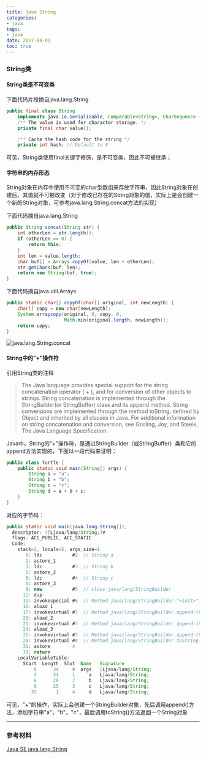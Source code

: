 ```yaml
---
title: Java String
categories:
- java
tags:
- java
date: 2017-04-01
toc: true
---
```


### String类
#### String类是不可变类
下面代码片段摘自java.lang.String
``` java
public final class String
    implements java.io.Serializable, Comparable<String>, CharSequence {
    /** The value is used for character storage. */
    private final char value[];

    /** Cache the hash code for the string */
    private int hash; // Default to 0
```
可见，String类使用final关键字修饰，是不可变类，因此不可被继承；

#### 字符串的内存形态
String对象在内存中使用不可变的char型数组来存放字符串，因此String对象在创建后，其值就不可被改变（对于修改已存在的String对象的值，实际上是会创建一个新的String对象，可参考java.lang.String.concat方法的实现）

下面代码摘自java.lang.String
``` java
public String concat(String str) {
    int otherLen = str.length();
    if (otherLen == 0) {
        return this;
    }
    int len = value.length;
    char buf[] = Arrays.copyOf(value, len + otherLen);
    str.getChars(buf, len);
    return new String(buf, true);
}
```
下面代码摘自java.util.Arrays
``` java
public static char[] copyOf(char[] original, int newLength) {
    char[] copy = new char[newLength];
    System.arraycopy(original, 0, copy, 0,
                     Math.min(original.length, newLength));
    return copy;
}
```
![java.lang.String.concat][2]

#### String中的"+"操作符
引用String类的注释
> The Java language provides special support for the string concatenation operator ( + ), and for conversion of other objects to strings. String concatenation is implemented through the StringBuilder(or StringBuffer) class and its append method. String conversions are implemented through the method toString, defined by Object and inherited by all classes in Java. For additional information on string concatenation and conversion, see Gosling, Joy, and Steele, The Java Language Specification.

Java中，String的"+"操作符，是通过StringBuilder（或StringBuffer）类和它的append方法实现的，下面以一段代码来证明：
``` java
public class Turtle {
    public static void main(String[] args) {
        String a = "a";
        String b = "b";
        String c = "c";
        String d = a + b + c;
    }
}
```
对应的字节码：
``` java
public static void main(java.lang.String[]);
  descriptor: ([Ljava/lang/String;)V
  flags: ACC_PUBLIC, ACC_STATIC
  Code:
    stack=2, locals=5, args_size=1
       0: ldc           #2  // String a
       2: astore_1
       3: ldc           #3  // String b
       5: astore_2
       6: ldc           #4  // String c
       8: astore_3
       9: new           #5  // class java/lang/StringBuilder
      12: dup
      13: invokespecial #6  // Method java/lang/StringBuilder."<init>":()V
      16: aload_1
      17: invokevirtual #7  // Method java/lang/StringBuilder.append:(Ljava/lang/String;)Ljava/lang/StringBuilder;
      20: aload_2
      21: invokevirtual #7  // Method java/lang/StringBuilder.append:(Ljava/lang/String;)Ljava/lang/StringBuilder;
      24: aload_3
      25: invokevirtual #7  // Method java/lang/StringBuilder.append:(Ljava/lang/String;)Ljava/lang/StringBuilder;
      28: invokevirtual #8  // Method java/lang/StringBuilder.toString:()Ljava/lang/String;
      31: astore        4
      33: return
    LocalVariableTable:
      Start  Length  Slot  Name   Signature
          0      34     0  args   [Ljava/lang/String;
          3      31     1     a   Ljava/lang/String;
          6      28     2     b   Ljava/lang/String;
          9      25     3     c   Ljava/lang/String;
         33       1     4     d   Ljava/lang/String;
```
可见，"+"的操作，实际上会创建一个StringBuilder对象，先后调用append()方法，添加字符串"a"，"b"，"c"，最后调用toString()方法返回一个String对象

---

### 参考材料
[Java SE java.lang.String][1]

[1]: https://docs.oracle.com/javase/7/docs/api/java/lang/String.html
[2]: http://ol3q0aw97.bkt.clouddn.com/blog/java-string/java.lang.String.concat.png

